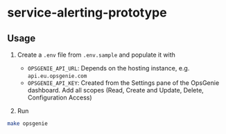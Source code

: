 # service-alerting-prototype

## Usage
1. Create a `.env` file from `.env.sample` and populate it with
    - `OPSGENIE_API_URL`: Depends on the hosting instance, e.g. `api.eu.opsgenie.com`
    - `OPSGENIE_API_KEY`: Created from the Settings pane of the OpsGenie dashboard. Add all scopes (Read, Create and Update, Delete, Configuration Access)

2. Run 
```bash
make opsgenie
```
